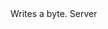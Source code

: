<function name="WriteByte" parent="bf_write" type="classfunc">
	<description>
		Writes a byte.
	</description>
	<realm>Server</realm>
	<args>
		<arg name="value" type="number"></arg>
	</args>
</function>
